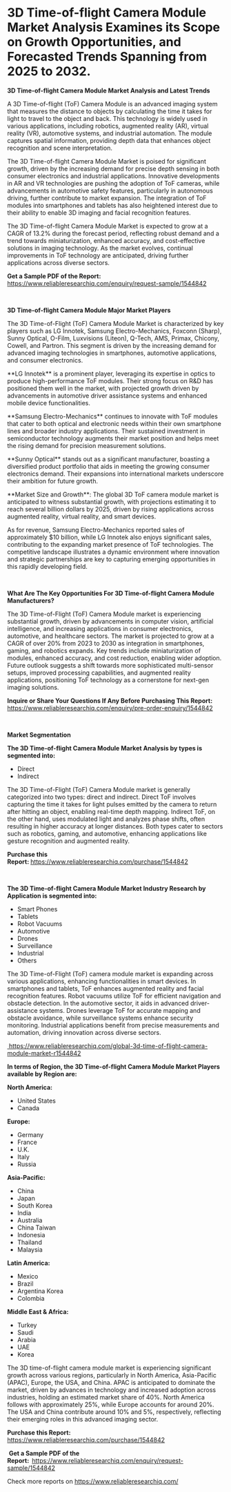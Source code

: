 <p><h1>3D Time-of-flight Camera Module Market Analysis Examines its Scope on Growth Opportunities, and Forecasted Trends Spanning from 2025 to 2032.</h1></p><p><strong>3D Time-of-flight Camera Module Market Analysis and Latest Trends</strong></p>
<p><p>A 3D Time-of-flight (ToF) Camera Module is an advanced imaging system that measures the distance to objects by calculating the time it takes for light to travel to the object and back. This technology is widely used in various applications, including robotics, augmented reality (AR), virtual reality (VR), automotive systems, and industrial automation. The module captures spatial information, providing depth data that enhances object recognition and scene interpretation.</p><p>The 3D Time-of-flight Camera Module Market is poised for significant growth, driven by the increasing demand for precise depth sensing in both consumer electronics and industrial applications. Innovative developments in AR and VR technologies are pushing the adoption of ToF cameras, while advancements in automotive safety features, particularly in autonomous driving, further contribute to market expansion. The integration of ToF modules into smartphones and tablets has also heightened interest due to their ability to enable 3D imaging and facial recognition features.</p><p>The 3D Time-of-flight Camera Module Market is expected to grow at a CAGR of 13.2% during the forecast period, reflecting robust demand and a trend towards miniaturization, enhanced accuracy, and cost-effective solutions in imaging technology. As the market evolves, continual improvements in ToF technology are anticipated, driving further applications across diverse sectors.</p></p>
<p><strong>Get a Sample PDF of the Report:&nbsp;</strong> <a href="https://www.reliableresearchiq.com/enquiry/request-sample/1544842?utm_campaign=2780&utm_medium=2&utm_source=Github&utm_content=ia&utm_term=06042025&utm_id=3d-time-of-flight-camera-module">https://www.reliableresearchiq.com/enquiry/request-sample/1544842</a></p>
<p>&nbsp;</p>
<p><strong>3D Time-of-flight Camera Module Major Market Players</strong></p>
<p><p>The 3D Time-of-Flight (ToF) Camera Module Market is characterized by key players such as LG Innotek, Samsung Electro-Mechanics, Foxconn (Sharp), Sunny Optical, O-Film, Luxvisions (Liteon), Q-Tech, AMS, Primax, Chicony, Cowell, and Partron. This segment is driven by the increasing demand for advanced imaging technologies in smartphones, automotive applications, and consumer electronics.</p><p>**LG Innotek** is a prominent player, leveraging its expertise in optics to produce high-performance ToF modules. Their strong focus on R&D has positioned them well in the market, with projected growth driven by advancements in automotive driver assistance systems and enhanced mobile device functionalities.</p><p>**Samsung Electro-Mechanics** continues to innovate with ToF modules that cater to both optical and electronic needs within their own smartphone lines and broader industry applications. Their sustained investment in semiconductor technology augments their market position and helps meet the rising demand for precision measurement solutions.</p><p>**Sunny Optical** stands out as a significant manufacturer, boasting a diversified product portfolio that aids in meeting the growing consumer electronics demand. Their expansions into international markets underscore their ambition for future growth.</p><p>**Market Size and Growth**: The global 3D ToF camera module market is anticipated to witness substantial growth, with projections estimating it to reach several billion dollars by 2025, driven by rising applications across augmented reality, virtual reality, and smart devices.</p><p>As for revenue, Samsung Electro-Mechanics reported sales of approximately $10 billion, while LG Innotek also enjoys significant sales, contributing to the expanding market presence of ToF technologies. The competitive landscape illustrates a dynamic environment where innovation and strategic partnerships are key to capturing emerging opportunities in this rapidly developing field.</p></p>
<p>&nbsp;</p>
<p><strong>What Are The Key Opportunities For 3D Time-of-flight Camera Module Manufacturers?</strong></p>
<p><p>The 3D Time-of-Flight (ToF) Camera Module market is experiencing substantial growth, driven by advancements in computer vision, artificial intelligence, and increasing applications in consumer electronics, automotive, and healthcare sectors. The market is projected to grow at a CAGR of over 20% from 2023 to 2030 as integration in smartphones, gaming, and robotics expands. Key trends include miniaturization of modules, enhanced accuracy, and cost reduction, enabling wider adoption. Future outlook suggests a shift towards more sophisticated multi-sensor setups, improved processing capabilities, and augmented reality applications, positioning ToF technology as a cornerstone for next-gen imaging solutions.</p></p>
<p><strong>Inquire or Share Your Questions If Any Before Purchasing This Report:</strong> <a href="https://www.reliableresearchiq.com/enquiry/pre-order-enquiry/1544842?utm_campaign=2780&utm_medium=2&utm_source=Github&utm_content=ia&utm_term=06042025&utm_id=3d-time-of-flight-camera-module">https://www.reliableresearchiq.com/enquiry/pre-order-enquiry/1544842</a></p>
<p>&nbsp;</p>
<p><strong>Market Segmentation</strong></p>
<p><strong>The 3D Time-of-flight Camera Module Market Analysis by types is segmented into:</strong></p>
<p><ul><li>Direct</li><li>Indirect</li></ul></p>
<p><p>The 3D Time-of-Flight (ToF) Camera Module market is generally categorized into two types: direct and indirect. Direct ToF involves capturing the time it takes for light pulses emitted by the camera to return after hitting an object, enabling real-time depth mapping. Indirect ToF, on the other hand, uses modulated light and analyzes phase shifts, often resulting in higher accuracy at longer distances. Both types cater to sectors such as robotics, gaming, and automotive, enhancing applications like gesture recognition and augmented reality.</p></p>
<p><strong>Purchase this Report:&nbsp;</strong><a href="https://www.reliableresearchiq.com/purchase/1544842?utm_campaign=2780&utm_medium=2&utm_source=Github&utm_content=ia&utm_term=06042025&utm_id=3d-time-of-flight-camera-module">https://www.reliableresearchiq.com/purchase/1544842</a></p>
<p>&nbsp;</p>
<p><strong>The 3D Time-of-flight Camera Module Market Industry Research by Application is segmented into:</strong></p>
<p><ul><li>Smart Phones</li><li>Tablets</li><li>Robot Vacuums</li><li>Automotive</li><li>Drones</li><li>Surveillance</li><li>Industrial</li><li>Others</li></ul></p>
<p><p>The 3D Time-of-Flight (ToF) camera module market is expanding across various applications, enhancing functionalities in smart devices. In smartphones and tablets, ToF enhances augmented reality and facial recognition features. Robot vacuums utilize ToF for efficient navigation and obstacle detection. In the automotive sector, it aids in advanced driver-assistance systems. Drones leverage ToF for accurate mapping and obstacle avoidance, while surveillance systems enhance security monitoring. Industrial applications benefit from precise measurements and automation, driving innovation across diverse sectors.</p></p>
<p><a href="https://www.reliableresearchiq.com/global-3d-time-of-flight-camera-module-market-r1544842?utm_campaign=2780&utm_medium=2&utm_source=Github&utm_content=ia&utm_term=06042025&utm_id=3d-time-of-flight-camera-module">&nbsp;https://www.reliableresearchiq.com/global-3d-time-of-flight-camera-module-market-r1544842</a></p>
<p><strong>In terms of Region, the 3D Time-of-flight Camera Module Market Players available by Region are:</strong></p>
<p>
    <p> <strong> North America: </strong>
        <ul>
            <li>United States</li>
            <li>Canada</li>
        </ul>
        </p> 
    <p> <strong> Europe: </strong>
        <ul>
            <li>Germany</li>
            <li>France</li>
            <li>U.K.</li>
            <li>Italy</li>
            <li>Russia</li>
        </ul>
        </p> 
    <p> <strong> Asia-Pacific: </strong>
        <ul>
            <li>China</li>
            <li>Japan</li>
            <li>South Korea</li>
            <li>India</li>
            <li>Australia</li>
            <li>China Taiwan</li>
            <li>Indonesia</li>
            <li>Thailand</li>
            <li>Malaysia</li>
        </ul>
        </p> 
    <p> <strong> Latin America: </strong>
        <ul>
            <li>Mexico</li>
            <li>Brazil</li>
            <li>Argentina Korea</li>
            <li>Colombia</li>
        </ul>
        </p> 
    <p> <strong> Middle East & Africa: </strong>
        <ul>
            <li>Turkey</li>
            <li>Saudi</li>
            <li>Arabia</li>
            <li>UAE</li>
            <li>Korea</li>
        </ul>
    </p>
    </p>
<p><p>The 3D time-of-flight camera module market is experiencing significant growth across various regions, particularly in North America, Asia-Pacific (APAC), Europe, the USA, and China. APAC is anticipated to dominate the market, driven by advances in technology and increased adoption across industries, holding an estimated market share of 40%. North America follows with approximately 25%, while Europe accounts for around 20%. The USA and China contribute around 10% and 5%, respectively, reflecting their emerging roles in this advanced imaging sector.</p></p>
<p><strong>Purchase this Report: </strong><a href="https://www.reliableresearchiq.com/purchase/1544842?utm_campaign=2780&utm_medium=2&utm_source=Github&utm_content=ia&utm_term=06042025&utm_id=3d-time-of-flight-camera-module">https://www.reliableresearchiq.com/purchase/1544842</a></p>
<p>&nbsp;<strong>Get a Sample PDF of the Report:&nbsp;&nbsp;</strong><a href="https://www.reliableresearchiq.com/enquiry/request-sample/1544842?utm_campaign=2780&utm_medium=2&utm_source=Github&utm_content=ia&utm_term=06042025&utm_id=3d-time-of-flight-camera-module">https://www.reliableresearchiq.com/enquiry/request-sample/1544842</a></p>
<p><strong></strong></p>
<p>Check more reports on <a href="https://www.reliableresearchiq.com/?utm_campaign=2780&utm_medium=2&utm_source=Github&utm_content=ia&utm_term=06042025&utm_id=3d-time-of-flight-camera-module">https://www.reliableresearchiq.com/</a></p>